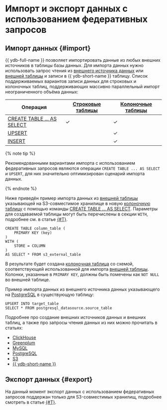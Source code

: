 # Импорт и экспорт данных с использованием федеративных запросов

## Импорт данных {#import}

{{ ydb-full-name }} позволяет импортировать данные из любых внешних источников в таблицы базы данных. Для импорта данных нужно использовать запрос чтения из [внешнего источника данных](../datamodel/external_data_source.md) или [внешней таблицы](../datamodel/external_table.md) и записи в {{ ydb-short-name }} таблицу. Список поддерживаемых вариантов записи данных для строковых и колоночных таблиц, поддерживающих массивно параллельный импорт неограниченного объёма данных:

|Операция|[Строковые таблицы](../datamodel/table.md#row-oriented-tables)|[Колоночные таблицы](../datamodel/table.md#column-oriented-tables)|
|--------|-----------------|------------------|
|[CREATE TABLE ... AS SELECT](../../yql/reference/syntax/create_table/index.md)|✓|✓|
|[UPSERT](../../yql/reference/syntax/upsert_into.md)||✓|
|[INSERT](../../yql/reference/syntax/insert_into.md)||✓|

{% note tip %}

Рекомендованными вариантами импорта с использованием федеративных запросов являются операции `CREATE TABLE ... AS SELECT` и `UPSERT`, для них значительно оптимизирован сценарий импорта данных.

{% endnote %}

Ниже приведён пример импорта данных из [внешней таблицы](../datamodel/external_table.md) указывающей на S3-совместимое хранилище в новую [колоночную таблицу](../datamodel/table.md#column-oriented-tables) с помощью команды [CREATE TABLE ... AS SELECT](../../../yql/reference/syntax/create_table/index.md). Параметры для создаваемой таблицы могут быть перечислены в секции `WITH`, подробнее см. в статье [{#T}](../../../yql/reference/syntax/create_table/with.md).

```yql
CREATE TABLE column_table (
    PRIMARY KEY (key)
)
WITH (
    STORE = COLUMN
)
AS SELECT * FROM s3_external_table
```

В результате будет создана [колоночная таблица](../datamodel/table.md#column-oriented-tables) со схемой, соответствующей использованной для импорта [внешней таблицы](../datamodel/external_table.md). Колонки, указанные в `PRIMARY KEY`, должны быть помечены как `NOT NULL` во внешней таблице.

Пример импорта данных из внешнего источника данных указывающего на [PostgreSQL](postgresql.md#query) в существующую таблицу:

```yql
UPSERT INTO target_table
SELECT * FROM postgresql_datasource.source_table
```

Подробнее про создание внешних источников данных и внешних таблиц, а также про запросы чтения данных из них можно прочитать в статьях:

- [ClickHouse](clickhouse.md#query)
- [Greenplum](greenplum.md#query)
- [MySQL](mysql.md#query)
- [PostgreSQL](postgresql.md#query)
- [S3](s3/external_table.md)
- [{{ ydb-short-name }}](ydb.md#query)

## Экспорт данных {#export}

На данный момент экспорт данных с использованием федеративных запросов поддержан только для S3-совместимых хранилищ, подробнее смотреть в статье [{#T}](s3/write_data.md#export-to-s3).
